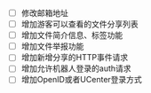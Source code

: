 - [ ] 修改邮箱地址
- [ ] 增加游客可以查看的文件分享列表
- [ ] 增加文件简介信息、标签功能
- [ ] 增加文件举报功能
- [ ] 增加新增分享的HTTP事件请求
- [ ] 增加允许机器人登录的auth请求
- [ ] 增加OpenID或者UCenter登录方式